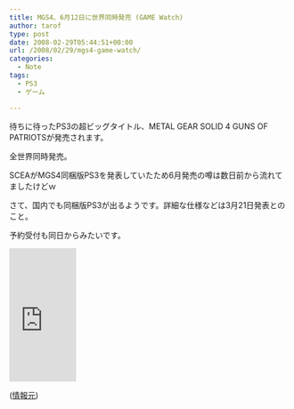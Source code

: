 ```yaml
---
title: MGS4、6月12日に世界同時発売 (GAME Watch)
author: tarof
type: post
date: 2008-02-29T05:44:51+00:00
url: /2008/02/29/mgs4-game-watch/
categories:
  - Note
tags:
  - PS3
  - ゲーム

---
```

待ちに待ったPS3の超ビッグタイトル、METAL GEAR SOLID 4 GUNS OF PATRIOTSが発売されます。
  
全世界同時発売。
  
SCEAがMGS4同梱版PS3を発表していたため6月発売の噂は数日前から流れてましたけどｗ

さて、国内でも同梱版PS3が出るようです。詳細な仕様などは3月21日発表とのこと。
  
予約受付も同日からみたいです。

<!--more-->


  
<iframe src="http://rcm-jp.amazon.co.jp/e/cm?t=maplefactory-22&#038;o=9&#038;p=8&#038;l=as1&#038;asins=B000WZ3NY8&#038;fc1=000000&#038;IS2=1&#038;lt1=_blank&#038;lc1=0000FF&#038;bc1=FFFFFF&#038;bg1=FFFFFF&#038;f=ifr&#038;nou=1" style="width:120px;height:240px;" scrolling="no" marginwidth="0" marginheight="0" frameborder="0"></iframe>

([情報元][1])

 [1]: http://www.watch.impress.co.jp/game/docs/20080229/mgs4.htm